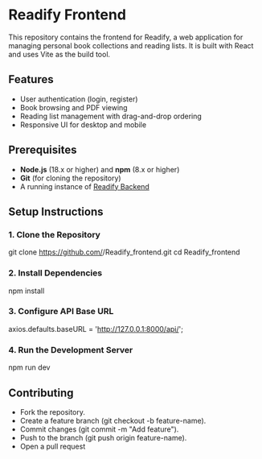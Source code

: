 # Readify Frontend

This repository contains the frontend for Readify, a web application for managing personal book collections and reading lists. It is built with React and uses Vite as the build tool.

## Features
- User authentication (login, register)
- Book browsing and PDF viewing
- Reading list management with drag-and-drop ordering
- Responsive UI for desktop and mobile

## Prerequisites
- **Node.js** (18.x or higher) and **npm** (8.x or higher)
- **Git** (for cloning the repository)
- A running instance of [Readify Backend](https://github.com/<your-username>/Readify_backend)

## Setup Instructions

### 1. Clone the Repository
  git clone https://github.com/<your-username>/Readify_frontend.git
  cd Readify_frontend

### 2. Install Dependencies
  npm install

### 3. Configure API Base URL
  axios.defaults.baseURL = 'http://127.0.0.1:8000/api/';

### 4. Run the Development Server
  npm run dev


## Contributing
-  Fork the repository.
-  Create a feature branch (git checkout -b feature-name).
-  Commit changes (git commit -m "Add feature").
-  Push to the branch (git push origin feature-name).
-  Open a pull request
